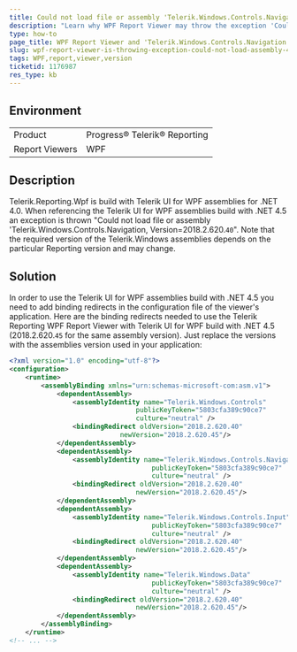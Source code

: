 ```yaml
---
title: Could not load file or assembly 'Telerik.Windows.Controls.Navigation'
description: "Learn why WPF Report Viewer may throw the exception 'Could not load file or assembly Telerik.Windows.Controls.Navigation, Version=X.X.X.40' and how to fix it."
type: how-to
page_title: WPF Report Viewer and 'Telerik.Windows.Controls.Navigation' version
slug: wpf-report-viewer-is-throwing-exception-could-not-load-assembly-45
tags: WPF,report,viewer,version
ticketid: 1176987
res_type: kb
---
```


## Environment

<table>
	<tr>
		<td>Product</td>
		<td>Progress® Telerik® Reporting</td>
	</tr>
	<tr>
		<td>Report Viewers</td>
		<td>WPF</td>
	</tr>
</table>

## Description

Telerik.Reporting.Wpf is build with Telerik UI for WPF assemblies for .NET 4.0. When referencing the Telerik UI for WPF assemblies build with .NET 4.5 an exception is thrown "Could not load file or assembly 'Telerik.Windows.Controls.Navigation, Version=2018.2.620.`40`". Note that the required version of the Telerik.Windows assemblies depends on the particular Reporting version and may change.

## Solution

In order to use the Telerik UI for WPF assemblies build with .NET 4.5 you need to add binding redirects in the configuration file of the viewer's application. Here are the binding redirects needed to use the Telerik Reporting WPF Report Viewer with Telerik UI for WPF build with .NET 4.5 (2018.2.620.`45` for the same assembly version). Just replace the versions with the assemblies version used in your application:

````XML
<?xml version="1.0" encoding="utf-8"?>
<configuration>
	<runtime>
		<assemblyBinding xmlns="urn:schemas-microsoft-com:asm.v1">
			<dependentAssembly>
				<assemblyIdentity name="Telerik.Windows.Controls"
								publicKeyToken="5803cfa389c90ce7"
								culture="neutral" />
				<bindingRedirect oldVersion="2018.2.620.40"
							newVersion="2018.2.620.45"/>
			</dependentAssembly>
			<dependentAssembly>
				<assemblyIdentity name="Telerik.Windows.Controls.Navigation"
									publicKeyToken="5803cfa389c90ce7"
									culture="neutral" />
				<bindingRedirect oldVersion="2018.2.620.40"
								newVersion="2018.2.620.45"/>
			</dependentAssembly>
			<dependentAssembly>
				<assemblyIdentity name="Telerik.Windows.Controls.Input"
									publicKeyToken="5803cfa389c90ce7"
									culture="neutral" />
				<bindingRedirect oldVersion="2018.2.620.40"
								newVersion="2018.2.620.45"/>
			</dependentAssembly>
			<dependentAssembly>
				<assemblyIdentity name="Telerik.Windows.Data"
									publicKeyToken="5803cfa389c90ce7"
									culture="neutral" />
				<bindingRedirect oldVersion="2018.2.620.40"
								newVersion="2018.2.620.45"/>
			</dependentAssembly>
		</assemblyBinding>
	</runtime>
<!-- ... -->
````

